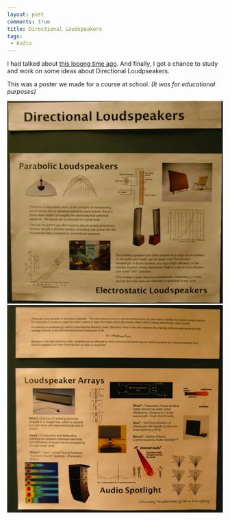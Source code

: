 ```yaml
---
layout: post
comments: true
title: Directional Loudspeakers
tags:
 - Audio
---
```


I had talked about [this looong time ago][0]. And finally, I got a chance to study and work on some ideas about Directional Loudpseakers.

This was a poster we made for a course at school. _(It was for educational purposes)_

[![](../images/2010/02/dsc_7452.jpg)][1] [![](../images/2010/02/dsc_7457.jpg)][2]


[0]: http://chinpen.net/blog/audio-spotlight/
[1]: ../images/2010/02/dsc_7452.jpg
[2]: ../images/2010/02/dsc_7457.jpg
